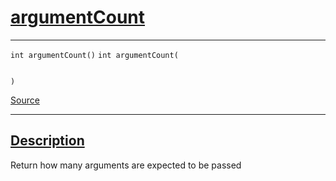 
<h1 id="argument-count">
 <a href="#/api/function/argumentCount" class="anchor">
   <span>argumentCount</span>
  </a>
</h1>

<div class="signature">

<hr>

  <div class="definition-container">
    <div class="definition">
      <code class="desktop-only"><span class="token keyword">int</span> argumentCount()</code>
      <code class="mobile-only"><span class="token keyword">int</span> argumentCount(
    
)</code>
      <div class="flex-spacing"></div>
      <a href="https://github.com/libocca/occa/blob/7d02eac1/include/occa/functional/function.hpp#L60" target="_blank">Source</a>
    </div>
    
  </div>

  <hr>
</div>


<h2 id="description">
 <a href="#/api/function/argumentCount?id=description" class="anchor">
   <span>Description</span>
  </a>
</h2>

Return how many arguments are expected to be passed
